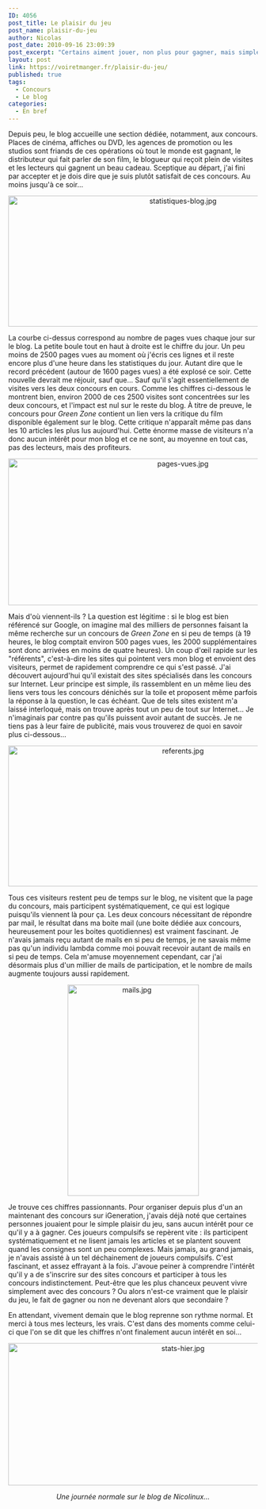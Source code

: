 ```yaml
---
ID: 4056
post_title: Le plaisir du jeu
post_name: plaisir-du-jeu
author: Nicolas
post_date: 2010-09-16 23:09:39
post_excerpt: "Certains aiment jouer, non plus pour gagner, mais simplement pour le plaisir du jeu. J'en ai eu une démonstration fascinante et terrifiante sur le blog…"
layout: post
link: https://voiretmanger.fr/plaisir-du-jeu/
published: true
tags:
  - Concours
  - Le blog
categories:
  - En bref
---
```

<p>Depuis peu, le blog accueille une section dédiée, notamment, aux concours. Places de cinéma, affiches ou DVD, les agences de promotion ou les studios sont friands de ces opérations où tout le monde est gagnant, le distributeur qui fait parler de son film, le blogueur qui reçoit plein de visites et les lecteurs qui gagnent un beau cadeau. Sceptique au départ, j'ai fini par accepter et je dois dire que je suis plutôt satisfait de ces concours. Au moins jusqu'à ce soir…</p>

<div style="text-align: center;"><img class="aligncenter" src="https://voiretmanger.fr/wp-content/uploads/2010/09/statistiques-blog.jpg" border="0" alt="statistiques-blog.jpg" width="690" height="264" /></div>
<p>La courbe ci-dessus correspond au nombre de pages vues chaque jour sur le blog. La petite boule tout en haut à droite est le chiffre du jour. Un peu moins de 2500 pages vues au moment où j'écris ces lignes et il reste encore plus d'une heure dans les statistiques du jour. Autant dire que le record précédent (autour de 1600 pages vues) a été explosé ce soir. Cette nouvelle devrait me réjouir, sauf que… Sauf qu'il s'agit essentiellement de visites vers les deux concours en cours. Comme les chiffres ci-dessous le montrent bien, environ 2000 de ces 2500 visites sont concentrées sur les deux concours, et l'impact est nul sur le reste du blog. À titre de preuve, le concours pour <em>Green Zone</em> contient un lien vers la critique du film disponible également sur le blog. Cette critique n'apparaît même pas dans les 10 articles les plus lus aujourd'hui. Cette énorme masse de visiteurs n'a donc aucun intérêt pour mon blog et ce ne sont, au moyenne en tout cas, pas des lecteurs, mais des profiteurs.</p>

<div style="text-align: center;"><img class="aligncenter" src="https://voiretmanger.fr/wp-content/uploads/2010/09/pages-vues.jpg" border="0" alt="pages-vues.jpg" width="690" height="296" /></div>
<p>Mais d'où viennent-ils ? La question est légitime : si le blog est bien référencé sur Google, on imagine mal des milliers de personnes faisant la même recherche sur un concours de <em>Green Zone</em> en si peu de temps (à 19 heures, le blog comptait environ 500 pages vues, les 2000 supplémentaires sont donc arrivées en moins de quatre heures). Un coup d'œil rapide sur les "référents", c'est-à-dire les sites qui pointent vers mon blog et envoient des visiteurs, permet de rapidement comprendre ce qui s'est passé. J'ai découvert aujourd'hui qu'il existait des sites spécialisés dans les concours sur Internet. Leur principe est simple, ils rassemblent en un même lieu des liens vers tous les concours dénichés sur la toile et proposent même parfois la réponse à la question, le cas échéant. Que de tels sites existent m'a laissé interloqué, mais on trouve après tout un peu de tout sur Internet… Je n'imaginais par contre pas qu'ils puissent avoir autant de succès. Je ne tiens pas à leur faire de publicité, mais vous trouverez de quoi en savoir plus ci-dessous…</p>

<div style="text-align: center;"><img class="aligncenter" src="https://voiretmanger.fr/wp-content/uploads/2010/09/referents.jpg" border="0" alt="referents.jpg" width="690" height="284" /></div>
<p>Tous ces visiteurs restent peu de temps sur le blog, ne visitent que la page du concours, mais participent systématiquement, ce qui est logique puisqu'ils viennent là pour ça. Les deux concours nécessitant de répondre par mail, le résultat dans ma boite mail (une boite dédiée aux concours, heureusement pour les boites quotidiennes) est vraiment fascinant. Je n'avais jamais reçu autant de mails en si peu de temps, je ne savais même pas qu'un individu lambda comme moi pouvait recevoir autant de mails en si peu de temps. Cela m'amuse moyennement cependant, car j'ai désormais plus d'un millier de mails de participation, et le nombre de mails augmente toujours aussi rapidement.</p>

<div style="text-align: center;"><img class="aligncenter" src="https://voiretmanger.fr/wp-content/uploads/2010/09/mails.jpg" border="0" alt="mails.jpg" width="265" height="426" /></div>
<p>Je trouve ces chiffres passionnants. Pour organiser depuis plus d'un an maintenant des concours sur iGeneration, j'avais déjà noté que certaines personnes jouaient pour le simple plaisir du jeu, sans aucun intérêt pour ce qu'il y a à gagner. Ces joueurs compulsifs se repèrent vite : ils participent systématiquement et ne lisent jamais les articles et se plantent souvent quand les consignes sont un peu complexes. Mais jamais, au grand jamais, je n'avais assisté à un tel déchainement de joueurs compulsifs. C'est fascinant, et assez effrayant à la fois. J'avoue peiner à comprendre l'intérêt qu'il y a de s'inscrire sur des sites concours et participer à tous les concours indistinctement. Peut-être que les plus chanceux peuvent vivre simplement avec des concours ? Ou alors n'est-ce vraiment que le plaisir du jeu, le fait de gagner ou non ne devenant alors que secondaire ?</p>
<p>En attendant, vivement demain que le blog reprenne son rythme normal. Et merci à tous mes lecteurs, les vrais. C'est dans des moments comme celui-ci que l'on se dit que les chiffres n'ont finalement aucun intérêt en soi…</p>

<div style="text-align: center;"><img class="aligncenter" src="https://voiretmanger.fr/wp-content/uploads/2010/09/stats-hier.jpg" border="0" alt="stats-hier.jpg" width="690" height="287" />
<p style="text-align: center;"><em>Une journée normale sur le blog de Nicolinux…</em></p>

</div>